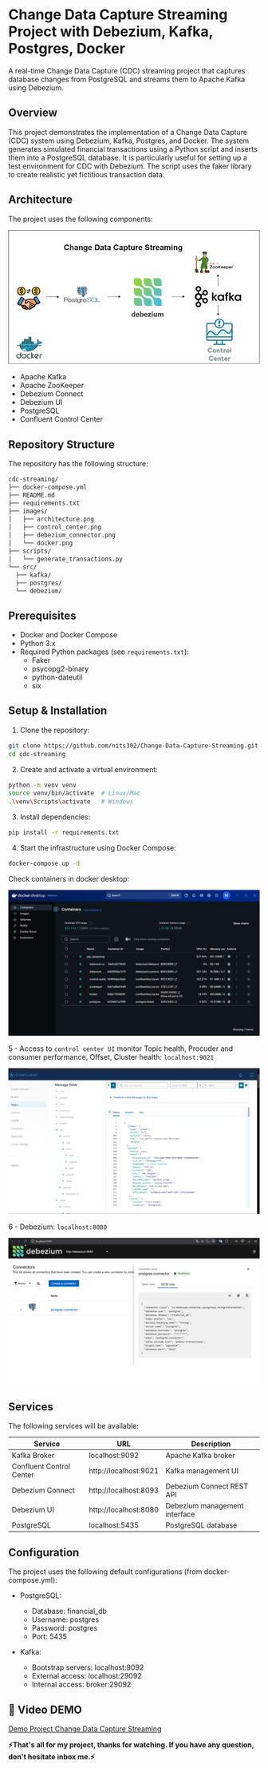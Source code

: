 # Change Data Capture Streaming Project with Debezium, Kafka, Postgres, Docker

A real-time Change Data Capture (CDC) streaming project that captures database changes from PostgreSQL and streams them to Apache Kafka using Debezium.

## Overview

This project demonstrates the implementation of a Change Data Capture (CDC) system using Debezium, Kafka, Postgres, and Docker. The system generates simulated financial transactions using a Python script and inserts them into a PostgreSQL database. It is particularly useful for setting up a test environment for CDC with Debezium. The script uses the faker library to create realistic yet fictitious transaction data.

## Architecture

The project uses the following components:

<p align="center">
  <img src="images/architecture.png" alt="Wallpaper">
</p>

- Apache Kafka
- Apache ZooKeeper
- Debezium Connect
- Debezium UI
- PostgreSQL
- Confluent Control Center

## Repository Structure

The repository has the following structure:

```
cdc-streaming/
├── docker-compose.yml
├── README.md
├── requirements.txt
├── images/
│   ├── architecture.png
│   ├── control_center.png
│   ├── debezium_connector.png
│   └── docker.png
├── scripts/
│   └── generate_transactions.py
└── src/
  ├── kafka/
  ├── postgres/
  └── debezium/
```

## Prerequisites

- Docker and Docker Compose
- Python 3.x
- Required Python packages (see `requirements.txt`):
  - Faker
  - psycopg2-binary
  - python-dateutil
  - six

## Setup & Installation

1. Clone the repository:

```bash
git clone https://github.com/nits302/Change-Data-Capture-Streaming.git
cd cdc-streaming
```

2. Create and activate a virtual environment:

```bash
python -m venv venv
source venv/bin/activate  # Linux/Mac
.\venv\Scripts\activate   # Windows
```

3. Install dependencies:

```bash
pip install -r requirements.txt
```

4. Start the infrastructure using Docker Compose:

```bash
docker-compose up -d
```

Check containers in docker desktop:

<p align="center">
  <img src="images/docker.png" alt="Wallpaper">
</p>

5 - Access to `control center UI` monitor Topic health, Procuder and consumer performance, Offset, Cluster health: `localhost:9021`

<p align="center">
  <img src="images/control_center.png" alt="Wallpaper">
</p>

6 - Debezium: `localhost:8080`

<p align="center">
  <img src="images/debezium_connector.png" alt="Wallpaper">
</p>

## Services

The following services will be available:

| Service                  | URL                   | Description                   |
| ------------------------ | --------------------- | ----------------------------- |
| Kafka Broker             | localhost:9092        | Apache Kafka broker           |
| Confluent Control Center | http://localhost:9021 | Kafka management UI           |
| Debezium Connect         | http://localhost:8093 | Debezium Connect REST API     |
| Debezium UI              | http://localhost:8080 | Debezium management interface |
| PostgreSQL               | localhost:5435        | PostgreSQL database           |

## Configuration

The project uses the following default configurations (from docker-compose.yml):

- PostgreSQL:

  - Database: financial_db
  - Username: postgres
  - Password: postgres
  - Port: 5435

- Kafka:
  - Bootstrap servers: localhost:9092
  - External access: localhost:29092
  - Internal access: broker:29092

## 🚀 Video DEMO

[Demo Project Change Data Capture Streaming](https://youtu.be/pfwxqGCbFBY)

<b> ⚡️That's all for my project, thanks for watching. If you have any question, don't hesitate inbox me.⚡️</b>
